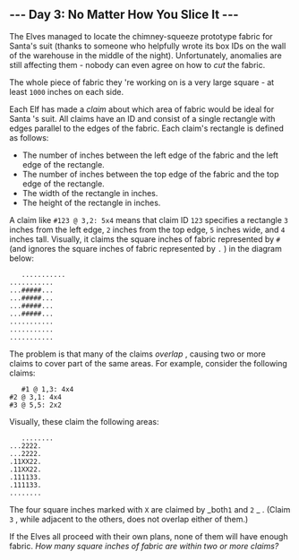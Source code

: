 ##  \--- Day 3: No Matter How You Slice It ---

The Elves managed to locate the chimney-squeeze prototype fabric for Santa's
suit (thanks to  someone  who helpfully wrote its box IDs on the wall of the
warehouse in the middle of the night). Unfortunately, anomalies are still
affecting them - nobody can even agree on how to _cut_ the fabric.

The whole piece of fabric they 're working on is a very large square - at
least ` 1000 ` inches on each side.

Each Elf has made a _claim_ about which area of fabric would be ideal for
Santa 's suit. All claims have an ID and consist of a single rectangle with
edges parallel to the edges of the fabric. Each claim's rectangle is defined
as follows:

  * The number of inches between the left edge of the fabric and the left edge of the rectangle. 
  * The number of inches between the top edge of the fabric and the top edge of the rectangle. 
  * The width of the rectangle in inches. 
  * The height of the rectangle in inches. 

A claim like ` #123 @ 3,2: 5x4 ` means that claim ID ` 123 ` specifies a
rectangle ` 3 ` inches from the left edge, ` 2 ` inches from the top edge, ` 5
` inches wide, and ` 4 ` inches tall. Visually, it claims the square inches of
fabric represented by ` # ` (and ignores the square inches of fabric
represented by ` . ` ) in the diagram below:

    
    
      
       ...........
    ...........
    ...#####...
    ...#####...
    ...#####...
    ...#####...
    ...........
    ...........
    ...........
      
     

The problem is that many of the claims _overlap_ , causing two or more claims
to cover part of the same areas. For example, consider the following claims:

    
    
      
       #1 @ 1,3: 4x4
    #2 @ 3,1: 4x4
    #3 @ 5,5: 2x2
      
     

Visually, these claim the following areas:

    
    
      
       ........
    ...2222.
    ...2222.
    .11XX22.
    .11XX22.
    .111133.
    .111133.
    ........
      
     

The four square inches marked with ` X ` are claimed by _both` 1 ` and ` 2 ` _
. (Claim ` 3 ` , while adjacent to the others, does not overlap either of
them.)

If the Elves all proceed with their own plans, none of them will have enough
fabric. _How many square inches of fabric are within two or more claims?_


